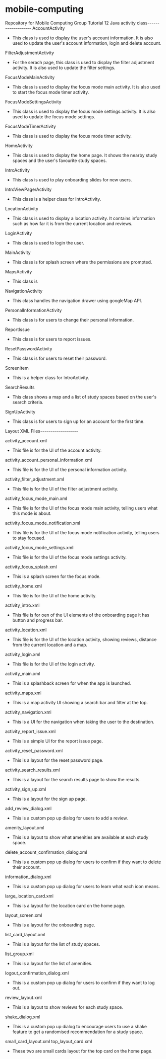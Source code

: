 # mobile-computing
Repository for Mobile Computing Group Tutorial 12
Java activity class-------------------
AccountActivity
- This class is used to display the user's account information. It is also used to update the user's account information, login and delete account.

FilterAdjustmentActivity
- For the serach page, this class is used to display the filter adjustment activity. It is also used to update the filter settings.

FocusModeMainActivity
- This class is used to display the focus mode main activity. It is also used to start the focus mode timer activity.

FocusModeSettingsActivity
- This class is used to display the focus mode settings activity. It is also used to update the focus mode settings.

FocusModeTimerActivity
- This class is used to display the focus mode timer activity.

HomeActivity
- This class is used to display the home page. It shows the nearby study spaces and the user's favourite study spaces.

IntroActivity
- This class is used to play onboarding slides for new users.

IntroViewPagerActivity
- This class is a helper class for IntroActivity.

LocationActivity
- This class is used to display a location activity. It contains information such as how far it is from the current location and reviews.

LoginActivity
- This class is used to login the user.

MainActivity
- This class is for splash screen where the permissions are prompted.

MapsActivity
- This class is  

NavigationActivity
- This class handles the navigation drawer using googleMap API.

PersonalInformationActivity
- This class is for users to change their personal information.

ReportIssue
- This class is for users to report issues.

ResetPasswordActivity
- This class is for users to reset their password.

ScreenItem
- This is a helper class for IntroActivity.

SearchResults
- This class shows a map and a list of study spaces based on the user's search criteria.

SignUpActivity
- This class is for users to sign up for an account for the first time.

Layout XML Files-------------------

activity_account.xml
- This file is for the UI of the account activity.

activity_account_personal_information.xml
- This file is for the UI of the personal information activity.

activity_filter_adjustment.xml
- This file is for the UI of the filter adjustment activity.

activity_focus_mode_main.xml
- This file is for the UI of the focus mode main activity, telling users what this mode is about.

activity_focus_mode_notification.xml
- This file is for the UI of the focus mode notification activity, telling users to stay focused.

activity_focus_mode_settings.xml
- This file is for the UI of the focus mode settings activity.

activity_focus_splash.xml
- This is a splash screen for the focus mode.

activity_home.xml
- This file is for the UI of the home activity.

activity_intro.xml
- This file is for oen of the UI elements of the onboarding page it has button and progress bar.

activity_location.xml
- This file is for the UI of the location activity, showing reviews, distance from the current location and a map.

activity_login.xml
- This file is for the UI of the login activity.

activity_main.xml
- This is a splashback screen for when the app is launched.

activity_maps.xml
- This is a map activity UI showing a search bar and filter at the top.

activity_navigation.xml
- This is a UI for the navigation when taking the user to the destination.

activity_report_issue.xml
- This is a simple UI for the report issue page.

activity_reset_password.xml
- This is a layout for the reset password page.

activity_search_results.xml
- This is a layout for the search results page to show the results.

activity_sign_up.xml
- This is a layout for the sign up page.

add_review_dialog.xml
- This is a custom pop up dialog for users to add a review.

amenity_layout.xml
- This is a layout to show what amenities are available at each study space.

delete_account_confirmation_dialog.xml
- This is a custom pop up dialog for users to confirm if they want to delete their account.

information_dialog.xml
- This is a custom pop up dialog for users to learn what each icon means.

large_location_card.xml
- This is a layout for the location card on the home page.

layout_screen.xml
- This is a layout for the onboarding page.

list_card_layout.xml
- This is a layout for the list of study spaces.

list_group.xml
- This is a layout for the list of amenities.

logout_confirmation_dialog.xml
- This is a custom pop up dialog for users to confirm if they want to log out.

review_layout.xml
- This is a layout to show reviews for each study space.

shake_dialog.xml
- This is a custom pop up dialog to encourage users to use a shake feature to get a randomised recommendation for a study space.

small_card_layout.xml
top_layout_card.xml
- These two are small cards layout for the top card on the home page.


